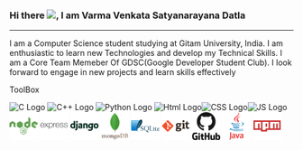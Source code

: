 ### Hi there <img src="https://raw.githubusercontent.com/MartinHeinz/MartinHeinz/master/wave.gif" width=30px>, I am Varma Venkata Satyanarayana Datla

---
I am a Computer Science student studying at Gitam University, India. I am enthusiastic to learn new Technologies and develop my Technical Skills. I am a Core Team Memeber Of GDSC(Google Developer Student Club). I look forward to engage in new projects and learn skills effectively


ToolBox

<img src="https://cdn.worldvectorlogo.com/logos/c-1.svg" alt="C Logo" width = 50px height = 50px /> <img src="https://cdn.worldvectorlogo.com/logos/c.svg" alt="C++ Logo" width = 50px height = 50px /> <img src="https://cdn.worldvectorlogo.com/logos/python-5.svg" alt="Python Logo" width = 50px height = 50px /> <img src="https://cdn.worldvectorlogo.com/logos/html-1.svg" alt ="Html Logo" width=50px height=50px /><img src="https://cdn.worldvectorlogo.com/logos/css-3.svg" alt="CSS Logo" width = 50px height = 50px /><img src="https://cdn.worldvectorlogo.com/logos/logo-javascript.svg" alt="JS Logo" width = 50px height = 50px /><img src="https://github.com/devicons/devicon/blob/master/icons/nodejs/nodejs-plain-wordmark.svg" alt="nodejs Logo" width = 50px height = 50px mx-5/> 
<img src="https://github.com/devicons/devicon/blob/master/icons/express/express-original-wordmark.svg" alt="express Logo" width = 50px height = 50px mx-4 />
<img src="https://github.com/devicons/devicon/blob/master/icons/django/django-plain-wordmark.svg" alt="django Logo" width = 50px height = 50px mx-3 /> 
<img src="https://github.com/devicons/devicon/blob/master/icons/mongodb/mongodb-original-wordmark.svg" alt="mongodb Logo" width = 50px height = 50px /> 
<img src="https://github.com/devicons/devicon/blob/master/icons/sqlite/sqlite-original-wordmark.svg" alt="Sqlite3 Logo" width = 50px height = 50px /> 
<img src="https://github.com/devicons/devicon/blob/master/icons/git/git-original-wordmark.svg" alt="Git Logo" width = 50px height = 50px />  <img src="https://github.com/devicons/devicon/blob/master/icons/github/github-original-wordmark.svg" alt="Github Logo" width = 50px height = 50px />  <img src="https://github.com/devicons/devicon/blob/master/icons/java/java-original-wordmark.svg" alt="java Logo" width = 50px height = 50px />  <img src="https://github.com/devicons/devicon/blob/master/icons/npm/npm-original-wordmark.svg" alt="npm Logo" width = 50px height = 50px />



<!--
**varmadatla07/varmadatla07** is a ✨ _special_ ✨ repository because its `README.md` (this file) appears on your GitHub profile.
---



Here are some ideas to get you started:

- 🔭 I’m currently working on ...
- 🌱 I’m currently learning ...
- 👯 I’m looking to collaborate on ...
- 🤔 I’m looking for help with ...
- 💬 Ask me about ...
- 📫 How to reach me: ...
- 😄 Pronouns: ...
- ⚡ Fun fact: ...
-->
